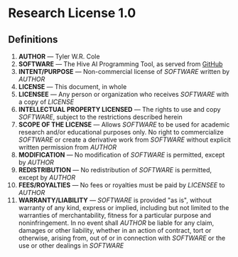 # Research License 1.0
## Definitions
1. **AUTHOR** — Tyler W.R. Cole
2. **SOFTWARE** — The Hive AI Programming Tool, as served from
[GitHub](https://github.com/Trylobot/hive)
3. **INTENT/PURPOSE** — Non-commercial license of *SOFTWARE* written by *AUTHOR*
4. **LICENSE** — This document, in whole
5. **LICENSEE** — Any person or organization who receives *SOFTWARE* with a copy
of *LICENSE*
6. **INTELLECTUAL PROPERTY LICENSED** — The rights to use and copy *SOFTWARE*,
subject to the restrictions described herein
7. **SCOPE OF THE LICENSE** — Allows *SOFTWARE* to be used for academic research
and/or educational purposes only. No right to commercialize *SOFTWARE* or create
a derivative work from *SOFTWARE* without explicit written permission from
*AUTHOR*
8. **MODIFICATION** — No modification of *SOFTWARE* is permitted, except by
*AUTHOR*
9. **REDISTRIBUTION** — No redistribution of *SOFTWARE* is permitted, except
by *AUTHOR*
10. **FEES/ROYALTIES** — No fees or royalties must be paid by *LICENSEE* to
*AUTHOR*
11. **WARRANTY/LIABILITY** — *SOFTWARE* is provided "as is", without warranty of
any kind, express or implied, including but not limited to the warranties of
merchantability, fitness for a particular purpose and noninfringement. In no
event shall *AUTHOR* be liable for any claim, damages or other liability,
whether in an action of contract, tort or otherwise, arising from, out of or in
connection with *SOFTWARE* or the use or other dealings in *SOFTWARE*

